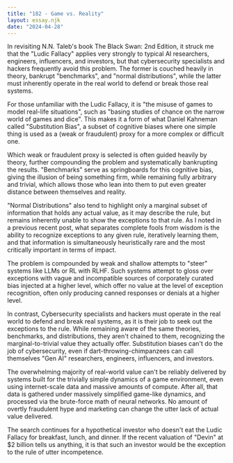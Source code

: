 ```yaml
---
title: "182 - Game vs. Reality"
layout: essay.njk
date: "2024-04-28"
---
```


In revisiting N.N. Taleb's book The Black Swan: 2nd Edition, it struck me that the "Ludic Fallacy" applies very strongly to typical AI researchers, engineers, influencers, and investors, but that cybersecurity specialists and hackers frequently avoid this problem. The former is couched heavily in theory, bankrupt "benchmarks", and "normal distributions", while the latter must inherently operate in the real world to defend or break those real systems.

For those unfamiliar with the Ludic Fallacy, it is "the misuse of games to model real-life situations", such as "basing studies of chance on the narrow world of games and dice". This makes it a form of what Daniel Kahneman called "Substitution Bias", a subset of cognitive biases where one simple thing is used as a (weak or fraudulent) proxy for a more complex or difficult one.

Which weak or fraudulent proxy is selected is often guided heavily by theory, further compounding the problem and systematically bankrupting the results. "Benchmarks" serve as springboards for this cognitive bias, giving the illusion of being something firm, while remaining fully arbitrary and trivial, which allows those who lean into them to put even greater distance between themselves and reality.

"Normal Distributions" also tend to highlight only a marginal subset of information that holds any actual value, as it may describe the rule, but remains inherently unable to show the exceptions to that rule. As I noted in a previous recent post, what separates complete fools from wisdom is the ability to recognize exceptions to any given rule, iteratively learning them, and that information is simultaneously heuristically rare and the most critically important in terms of impact.

The problem is compounded by weak and shallow attempts to "steer" systems like LLMs or RL with RLHF. Such systems attempt to gloss over exceptions with vague and incompatible sources of corporately curated bias injected at a higher level, which offer no value at the level of exception recognition, often only producing canned responses or denials at a higher level.

In contrast, Cybersecurity specialists and hackers must operate in the real world to defend and break real systems, as it is their job to seek out the exceptions to the rule. While remaining aware of the same theories, benchmarks, and distributions, they aren't chained to them, recognizing the marginal-to-trivial value they actually offer. Substitution biases can't do the job of cybersecurity, even if dart-throwing-chimpanzees can call themselves "Gen AI" researchers, engineers, influencers, and investors.

The overwhelming majority of real-world value can't be reliably delivered by systems built for the trivially simple dynamics of a game environment, even using internet-scale data and massive amounts of compute. After all, that data is gathered under massively simplified game-like dynamics, and processed via the brute-force math of neural networks. No amount of overtly fraudulent hype and marketing can change the utter lack of actual value delivered.

The search continues for a hypothetical investor who doesn't eat the Ludic Fallacy for breakfast, lunch, and dinner. If the recent valuation of "Devin" at $2 billion tells us anything, it is that such an investor would be the exception to the rule of utter incompetence.
